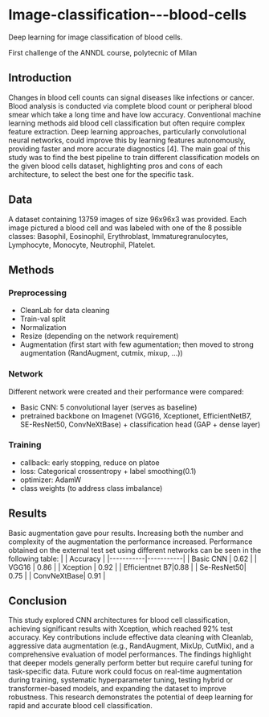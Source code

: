 # Image-classification---blood-cells
Deep learning for image classification of blood cells.

First challenge of the ANNDL course, polytecnic of Milan

## Introduction
Changes in blood cell counts can signal diseases like infections or cancer. Blood analysis is conducted via complete blood count or peripheral blood smear which take a long time and have low accuracy. Conventional machine learning methods aid blood cell classification but often require complex feature extraction. Deep learning approaches, particularly convolutional neural networks, could improve this by learning features autonomously, providing faster and more accurate diagnostics [4]. The main goal of this study was to find the best pipeline to train different classification models on the given blood cells dataset, highlighting pros and cons of each architecture, to select the best one for the specific task.

## Data
A dataset containing 13759 images of size 96x96x3 was provided. Each image pictured a blood cell and was labeled with one of the 8 possible classes: Basophil, Eosinophil, Erythroblast, Immaturegranulocytes, Lymphocyte, Monocyte, Neutrophil, Platelet.

## Methods
### Preprocessing
- CleanLab for data cleaning
- Train-val split
- Normalization
- Resize (depending on the network requirement)
- Augmentation (first start with few agumentation; then moved to strong augmentation (RandAugment, cutmix, mixup, ...))

### Network
Different network were created and their performance were compared:
- Basic CNN: 5 convolutional layer (serves as baseline)
- pretrained backbone on Imagenet (VGG16, Xceptionet, EfficientNetB7, SE-ResNet50, ConvNeXtBase) + classification head (GAP + dense layer)

### Training
- callback: early stopping, reduce on platoe
- loss: Categorical crossentropy + label smoothing(0.1)
- optimizer: AdamW
- class weights (to address class imbalance)

## Results
Basic augmentation gave pour results.
Increasing both the number and complexity of the augmentation the performance increased.
Performance obtained on the external test set using different networks can be seen in the following table:
|           | Accuracy  | 
|-----------|-----------|
| Basic CNN | 0.62      |
| VGG16     | 0.86      | 
| Xception  | 0.92      | 
| Efficientnet B7|0.88  |
| Se-ResNet50| 0.75     |
| ConvNeXtBase| 0.91    |

## Conclusion
This study explored CNN architectures for blood cell classification, achieving significant results with Xception, which reached 92% test accuracy. Key contributions include  effective data cleaning with Cleanlab, aggressive data augmentation (e.g., RandAugment, MixUp, CutMix), and a comprehensive evaluation of model performances. The findings
highlight that deeper models generally perform better but require careful tuning for task-specific data. Future work could focus on real-time augmentation during training, systematic hyperparameter tuning, testing hybrid or transformer-based models, and expanding the dataset to improve robustness. This research demonstrates the potential of deep learning for rapid and accurate blood cell classification.

